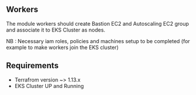 ## Workers

The module workers should create Bastion EC2 and Autoscaling EC2 group and associate it to EKS Cluster as nodes. 

NB : Necessary iam roles, policies and machines setup to be completed (for example to make workers join the EKS cluster)

## Requirements

* Terrafrom version ~> 1.13.x 
* EKS Cluster UP and Running
